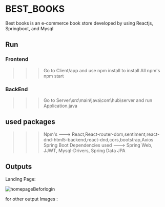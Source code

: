 # BEST_BOOKS
Best books is an e-commerce book store developed by using Reactjs, Springboot, and Mysql 

## Run

### Frontend

>>> Go to Client/app and use npm install
 to install All npm's
>>>  npm start 

### BackEnd
>>>  Go to Server\src\main\java\com\hub\server and run Application.java

## used packages

>>> Npm's ---> React,React-router-dom,sentiment,react-dnd-html5-backend,react-dnd,cors,bootstrap,Axios
>>> Spring Boot Dependencies used ---> Spring Web, JJWT, Mysql-Drivers, Spring Data JPA


## Outputs
Landing Page:

![homepageBeforlogin](https://github.com/kasyap2807/BEST_BOOKS/assets/125851796/c5a40a1d-40ff-49af-9feb-3cee124d7fbd)


for other output Images :




